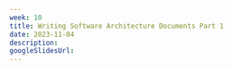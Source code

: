```yaml
---
week: 10
title: Writing Software Architecture Documents Part 1
date: 2023-11-04
description:
googleSlidesUrl:
---
```

